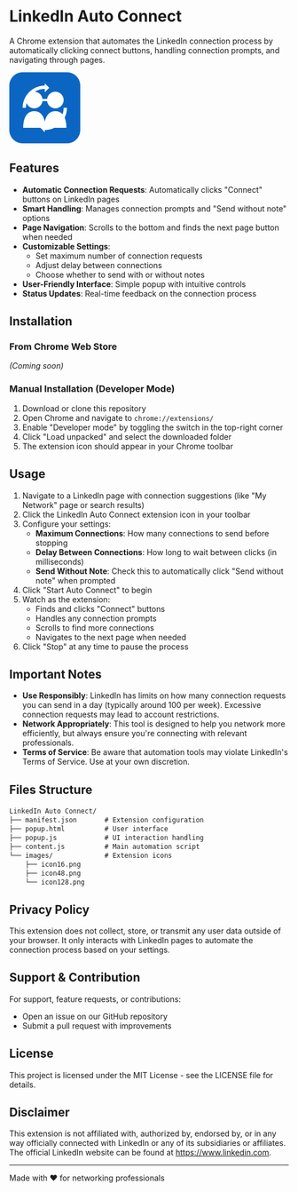 # LinkedIn Auto Connect

A Chrome extension that automates the LinkedIn connection process by automatically clicking connect buttons, handling connection prompts, and navigating through pages.

![LinkedIn Auto Connect Logo](images/icon.png)

## Features

- **Automatic Connection Requests**: Automatically clicks "Connect" buttons on LinkedIn pages
- **Smart Handling**: Manages connection prompts and "Send without note" options
- **Page Navigation**: Scrolls to the bottom and finds the next page button when needed
- **Customizable Settings**:
  - Set maximum number of connection requests
  - Adjust delay between connections
  - Choose whether to send with or without notes
- **User-Friendly Interface**: Simple popup with intuitive controls
- **Status Updates**: Real-time feedback on the connection process

## Installation

### From Chrome Web Store
*(Coming soon)*

### Manual Installation (Developer Mode)
1. Download or clone this repository
2. Open Chrome and navigate to `chrome://extensions/`
3. Enable "Developer mode" by toggling the switch in the top-right corner
4. Click "Load unpacked" and select the downloaded folder
5. The extension icon should appear in your Chrome toolbar

## Usage

1. Navigate to a LinkedIn page with connection suggestions (like "My Network" page or search results)
2. Click the LinkedIn Auto Connect extension icon in your toolbar
3. Configure your settings:
   - **Maximum Connections**: How many connections to send before stopping
   - **Delay Between Connections**: How long to wait between clicks (in milliseconds)
   - **Send Without Note**: Check this to automatically click "Send without note" when prompted
4. Click "Start Auto Connect" to begin
5. Watch as the extension:
   - Finds and clicks "Connect" buttons
   - Handles any connection prompts
   - Scrolls to find more connections
   - Navigates to the next page when needed
6. Click "Stop" at any time to pause the process

## Important Notes

- **Use Responsibly**: LinkedIn has limits on how many connection requests you can send in a day (typically around 100 per week). Excessive connection requests may lead to account restrictions.
- **Network Appropriately**: This tool is designed to help you network more efficiently, but always ensure you're connecting with relevant professionals.
- **Terms of Service**: Be aware that automation tools may violate LinkedIn's Terms of Service. Use at your own discretion.

## Files Structure

```
LinkedIn Auto Connect/
├── manifest.json       # Extension configuration
├── popup.html          # User interface
├── popup.js            # UI interaction handling
├── content.js          # Main automation script
└── images/             # Extension icons
    ├── icon16.png
    ├── icon48.png
    └── icon128.png
```

## Privacy Policy

This extension does not collect, store, or transmit any user data outside of your browser. It only interacts with LinkedIn pages to automate the connection process based on your settings.

## Support & Contribution

For support, feature requests, or contributions:
- Open an issue on our GitHub repository
- Submit a pull request with improvements

## License

This project is licensed under the MIT License - see the LICENSE file for details.

## Disclaimer

This extension is not affiliated with, authorized by, endorsed by, or in any way officially connected with LinkedIn or any of its subsidiaries or affiliates. The official LinkedIn website can be found at https://www.linkedin.com.

---

Made with ❤️ for networking professionals
